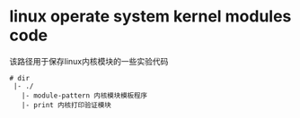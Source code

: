 # linux operate system kernel modules code
该路径用于保存linux内核模块的一些实验代码
~~~shell
# dir
 |- ./
   |- module-pattern 内核模块模板程序
   |- print 内核打印验证模块
~~~
